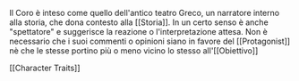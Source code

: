 Il Coro è inteso come quello dell'antico teatro Greco, un narratore interno alla storia, che dona contesto alla [[Storia]].
In un certo senso è anche "spettatore" e suggerisce la reazione o l'interpretazione attesa.
Non è necessario che i suoi commenti o opinioni siano in favore del [[Protagonist]] nè che le stesse portino più o meno vicino lo stesso all'[[Obiettivo]]

[[Character Traits]]

